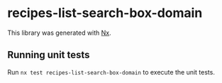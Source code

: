 # recipes-list-search-box-domain

This library was generated with [Nx](https://nx.dev).

## Running unit tests

Run `nx test recipes-list-search-box-domain` to execute the unit tests.

